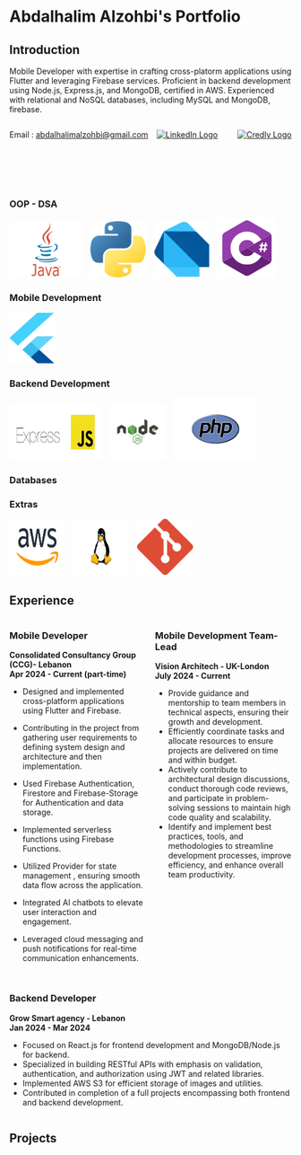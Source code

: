 # Abdalhalim Alzohbi's Portfolio

## Introduction

Mobile Developer with expertise in crafting cross-platorm applications using Flutter and leveraging Firebase services.
Proficient in backend development using Node.js, Express.js, and MongoDB, certified in AWS. Experienced with relational
and NoSQL databases, including MySQL and MongoDB, firebase.

<div style="display: flex; align-items: center;">
    <div style="flex: 1;">
    
Email :  abdalhalimalzohbi@gmail.com
    </div>
    <div>
        <a href="https://www.linkedin.com/in/abdalhalimalzohbi/">
            <img src="https://static.licdn.com/sc/h/al2o9zrvru7aqj8e1x2rzsrca" alt="LinkedIn Logo" width="50" height="50">
        </a>
    </div>
    &nbsp;
    &nbsp;
    &nbsp;
    &nbsp;
    &nbsp;
    <div>
        <a href="https://www.credly.com/users/abdalhalimalzohbi/">
            <img src="https://images.credly.com/size/400x400/images/b685de69-03cf-402c-b8e3-62ecd0e2e949/blob.png" alt="Credly Logo" width="50" height="50">
        </a>
    </div>
</div>
<br>
<br>
<br>
<br>

### OOP - DSA

<div style="overflow-x: auto; white-space: nowrap;">
<img src="/assets/icons/java.jpeg" alt="Programming Language 1" style="display: inline-block; width: 130px; height: 100px; margin-right: 10px; background-color: white;">
    <img src="/assets/icons/python.png" alt="Programming Language 2" style="display: inline-block; width: 100px; height: 100px; margin-right: 10px;">
    <img src="/assets/icons/dart.png" alt="Programming Language 3" style="display: inline-block; width: 100px; height: 100px; margin-right: 10px;">
    <img src="/assets/icons/csharp.png" alt="Programming Language 3" style="display: inline-block; width: 105px; height: 105px; margin-right: 10px;">
 
</div>

### Mobile Development

<div style="overflow-x: auto; white-space: nowrap;">
    <img src="/assets/icons/flutter.png" alt="Programming Language 2" style="display: inline-block; width: 80px; height: 90px; margin-right: 10px;">
</div>

### Backend Development

<div>
    <img src="/assets/icons/express.jpg" alt="Programming Language 2" style="display: inline-block; width: 165px; height: 100px; margin-right: 10px;">
    <img src="/assets/icons/nodejs.svg" alt="Programming Language 2" style="display: inline-block; width: 100px; height: 100px; margin-right: 10px;">
    <img src="/assets/icons/php.png" alt="Programming Language 2" style="display: inline-block; width: 150px; height: 110px; margin-right: 10px;">

</div>

### Databases

<div>


</div>

### Extras

<div>
        <img src="/assets/icons/aws.svg" alt="Programming Language 1" style="display: inline-block; width: 100px; height: 100px; margin-right: 10px;">
    <img src="/assets/icons/linux.svg" alt="Programming Language 2" style="display: inline-block; width: 100px; height: 100px; margin-right: 10px;">
    <img src="/assets/icons/git.png" alt="Programming Language 3" style="display: inline-block; width: 100px; height: 100px; margin-right: 10px;">

</div>

## Experience

<div style="display: flex; flex-wrap: wrap; gap: 1rem;">

  <div style="flex: 1; min-width: 200px;">
  
  ### Mobile Developer
  **Consolidated Consultancy Group (CCG)- Lebanon**  
  **Apr 2024 - Current (part-time)**
  - Designed and implemented cross-platform applications using Flutter and Firebase.
- Contributing in the project from gathering user requirements to defining system design and architecture and then implementation.
- Used Firebase Authentication, Firestore and Firebase-Storage for Authentication and data storage.
- Implemented serverless functions using Firebase Functions.
- Utilized Provider for state management , ensuring smooth data flow across the application.
- Integrated AI chatbots to elevate user interaction and engagement.
- Leveraged cloud messaging and push notifications for real-time communication enhancements.
  
  </div>

  <div style="flex: 1; min-width: 200px;">
  
  ### Mobile Development Team-Lead 
  **Vision Architech - UK-London**  
  **July 2024 - Current**

    - Provide guidance and mentorship to team members in technical aspects, ensuring their growth and development.
    - Efficiently coordinate tasks and allocate resources to ensure projects are delivered on time and within budget.
    - Actively contribute to architectural design discussions, conduct thorough code reviews, and participate in problem-solving sessions to maintain high code quality and scalability.
    - Identify and implement best practices, tools, and methodologies to streamline development processes, improve efficiency, and enhance overall team productivity.

  </div>
    <div style="flex: 1; min-width: 200px;">
  
  ### Backend Developer 
  **Grow Smart agency - Lebanon**  
  **Jan 2024 - Mar 2024**

    - Focused on React.js for frontend development and MongoDB/Node.js for backend.
    - Specialized in building RESTful APIs with emphasis on validation, authentication, and authorization using JWT and related libraries.
    - Implemented AWS S3 for efficient storage of images and utilities.
    - Contributed in completion of a full projects encompassing both frontend and backend development.

  </div>

</div>

## Projects
